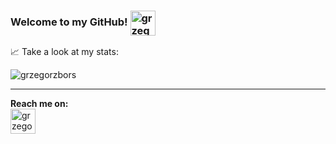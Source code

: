 ### Welcome to my GitHub! <img align="center" src="https://image.flaticon.com/icons/png/512/371/371648.png" alt="grzegorzbors" height="40" width="40" />


📈 Take a look at my stats:

<img src="https://github-readme-stats.vercel.app/api?username=grzegorzbors&show_icons=true&theme=onedark" alt="grzegorzbors" />

<hr>

**Reach me on:**
<br>
<a href="https://www.linkedin.com/in/grzegorz-bors-24727390/" target="_blank"><img align="center" src="https://image0.flaticon.com/icons/png/128/174/174857.png" alt="grzegorzbors" height="40" width="40" /></a>
